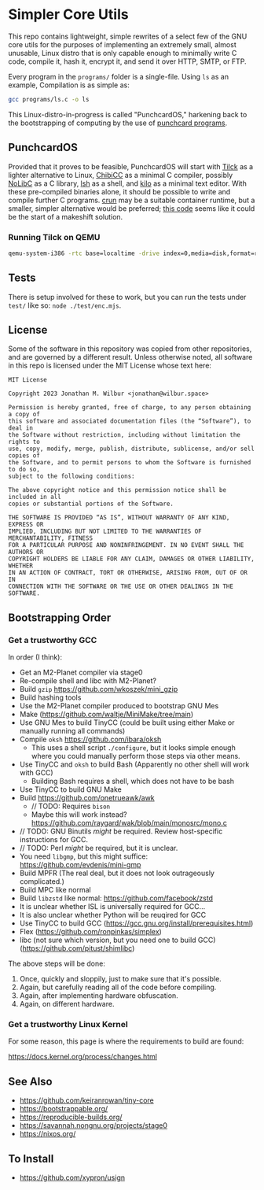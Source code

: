 # Simpler Core Utils

This repo contains lightweight, simple rewrites of a select few of the GNU core
utils for the purposes of implementing an extremely small, almost unusable,
Linux distro that is only capable enough to minimally write C code, compile it,
hash it, encrypt it, and send it over HTTP, SMTP, or FTP.

Every program in the `programs/` folder is a single-file. Using `ls` as an
example, Compilation is as simple as:

```bash
gcc programs/ls.c -o ls
```

This Linux-distro-in-progress is called "PunchcardOS," harkening back to the
bootstrapping of computing by the use of
[punchcard programs](https://en.wikipedia.org/wiki/Punched_card).

## PunchcardOS

Provided that it proves to be feasible, PunchcardOS will start with
[Tilck](https://github.com/vvaltchev/tilck) as a lighter alternative to Linux,
[ChibiCC](https://github.com/rui314/chibicc) as a minimal C compiler, possibly
[NoLibC](https://github.com/wtarreau/nolibc) as a C library,
[lsh](https://github.com/brenns10/lsh) as a shell, and
[kilo](https://github.com/antirez/kilo) as a minimal text editor. With these
pre-compiled binaries alone, it should be possible to write and compile
further C programs. [crun](https://github.com/containers/crun) may be a suitable
container runtime, but a smaller, simpler alternative would be preferred;
[this code](https://github.com/w-vi/diyC) seems like it could be the start of a
makeshift solution.

### Running Tilck on QEMU

```bash
qemu-system-i386 -rtc base=localtime -drive index=0,media=disk,format=raw,file=tilck.img
```

## Tests

There is setup involved for these to work, but you can run the tests under
`test/` like so: `node ./test/enc.mjs`.

## License

Some of the software in this repository was copied from other repositories, and
are governed by a different result. Unless otherwise noted, all software in
this repo is licensed under the MIT License whose text here:

```
MIT License

Copyright 2023 Jonathan M. Wilbur <jonathan@wilbur.space>

Permission is hereby granted, free of charge, to any person obtaining a copy of
this software and associated documentation files (the “Software”), to deal in
the Software without restriction, including without limitation the rights to
use, copy, modify, merge, publish, distribute, sublicense, and/or sell copies of
the Software, and to permit persons to whom the Software is furnished to do so,
subject to the following conditions:

The above copyright notice and this permission notice shall be included in all
copies or substantial portions of the Software.

THE SOFTWARE IS PROVIDED “AS IS”, WITHOUT WARRANTY OF ANY KIND, EXPRESS OR
IMPLIED, INCLUDING BUT NOT LIMITED TO THE WARRANTIES OF MERCHANTABILITY, FITNESS
FOR A PARTICULAR PURPOSE AND NONINFRINGEMENT. IN NO EVENT SHALL THE AUTHORS OR
COPYRIGHT HOLDERS BE LIABLE FOR ANY CLAIM, DAMAGES OR OTHER LIABILITY, WHETHER
IN AN ACTION OF CONTRACT, TORT OR OTHERWISE, ARISING FROM, OUT OF OR IN
CONNECTION WITH THE SOFTWARE OR THE USE OR OTHER DEALINGS IN THE SOFTWARE.
```

## Bootstrapping Order

### Get a trustworthy GCC

In order (I think):

- Get an M2-Planet compiler via stage0
- Re-compile shell and libc with M2-Planet?
- Build `gzip` https://github.com/wkoszek/mini_gzip
- Build hashing tools
- Use the M2-Planet compiler produced to bootstrap GNU Mes
- Make (https://github.com/waltje/MiniMake/tree/main)
- Use GNU Mes to build TinyCC (could be built using either Make or manually running all commands)
- Compile `oksh` https://github.com/ibara/oksh
  - This uses a shell script `./configure`, but it looks simple enough where you
    could manually perform those steps via other means.
- Use TinyCC and `oksh` to build Bash (Apparently no other shell will work with GCC)
  - Building Bash requires a shell, which does not have to be bash
- Use TinyCC to build GNU Make
- Build https://github.com/onetrueawk/awk
  - // TODO: Requires `bison`
  - Maybe this will work instead? https://github.com/raygard/wak/blob/main/monosrc/mono.c
- // TODO: GNU Binutils _might_ be required. Review host-specific instructions for GCC.
- // TODO: Perl _might_ be required, but it is unclear.
- You need `libgmp`, but this might suffice: https://github.com/evdenis/mini-gmp
- Build MPFR (The real deal, but it does not look outrageously complicated.)
- Build MPC like normal
- Build `libzstd` like normal: https://github.com/facebook/zstd
- It is unclear whether ISL is universally required for GCC...
- It is also unclear whether Python will be reuqired for GCC
- Use TinyCC to build GCC (https://gcc.gnu.org/install/prerequisites.html)
- Flex (https://github.com/ronpinkas/simplex)
- libc (not sure which version, but you need one to build GCC) (https://github.com/pitust/shimlibc)

The above steps will be done:

1. Once, quickly and sloppily, just to make sure that it's possible.
2. Again, but carefully reading all of the code before compiling.
3. Again, after implementing hardware obfuscation.
4. Again, on different hardware.

### Get a trustworthy Linux Kernel

For some reason, this page is where the requirements to build are found:

https://docs.kernel.org/process/changes.html

## See Also

- https://github.com/keiranrowan/tiny-core
- https://bootstrappable.org/
- https://reproducible-builds.org/
- https://savannah.nongnu.org/projects/stage0
- https://nixos.org/

## To Install

- https://github.com/xypron/usign